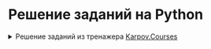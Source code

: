 # Решение заданий на Python
<details>
<summary>Решение заданий из тренажера <a href="https://lab.karpov.courses/learning/152/](https://lab.karpov.courses/learning/243/)">Karpov.Courses</a>  </summary>

<details>
  <summary>Переменные и основные типы данных</summary>
  

**Задание №1**

Давайте запрограммируем кота! Создайте три переменные: 

**cat_name**  со строкой как минимум из двух символов

**cat_age** с неотрицательным числом

**is_fluffy** с True или False

Решение:
```python
cat_name = 'Сеня'
cat_age = 9
is_fluffy = False
```

**Задание №2**

Давайте напишем программу для поиска длины гипотенузы. В переменных **a** и **b** уже записаны длины катетов прямоугольного треугольника. Создайте новую переменную c и сохраните в нее длину гипотенузы этого треугольника. 

Решение:
```python
c = (a**2 + b**2)**0.5
```

**Задание №3**

В переменной **father_age** хранится возраст отца, а в переменной **son_age** — возраст сына. Посчитайте, через сколько лет отец будет вдвое старше сына. Результат сохраните в переменную **result**.

Решение:
```python
result = father_age - 2 * son_age
```

**Задание №4**

Заданы вещественные числа **a**, **b** и **с** – стороны треугольника. Вычислите периметр и площадь треугольника. Результат сохраните в переменные **perimeter** и **area** соответственно.

Решение:
```python
perimeter  = a + b + c
p = (a + b + c) / 2
area  = (p * (p-a) * (p-b) * (p-c))**0.5
```

**Задание №5**

В переменную **n** сохранено целое число — количество секунд. Напишите программу, которая конвертирует заданное количество секунд **n** в часы, минуты и секунды. Результат сохраните в переменные **hours**, **minutes**, **seconds**.

То есть сначала нужно посчитать, сколько в число n поместилось целых часов, целых минут и сколько после этого осталось секунд. 

Решение:
```python
hours =  n // 3600
minutes = (n % 3600) //60
seconds = (n % 60)
```

**Задание №6**

В переменной **price_new** хранится цена килограмма бананов в числовом формате, а в переменной **price_old** — цена килограмма бананов год назад. Вычислите, на сколько процентов по модулю изменилась цена за год. Результат сохраните в переменную **result**. Результат округлите до двух знаков после запятой. 

Решение:
```python
result =  round(abs((price_new - price_old)/price_old *100), 2)
```

**Задание №7**

Создайте переменные:

**a** со значением 5 типа **int**,

**b** со значением "10" типа **str**,

c со значением True типа bool.

В переменную **my_sum** сохраните сумму трех переменных, которые вы создали, преобразовав значения переменных **b** и **с** к типу **int**. Сами переменные **b** и **c** изменять не надо.

Решение:
```python
a = (5)
b = '10'
c = True
my_sum = a + int(b) + int(c)
```

**Задание №8**

В переменной **a** сохранено число с десятичной частью но в формате строки, например '3.14'. В переменную с сохраните целую часть из числа в переменной **a**.

Решение:
```python
c = int(float(a))//(1)
```

**Задание №9**

В переменной **х** уже сохранено целое положительное число. Вычислите **x + x0x0x**. Результат сохраните в переменную **result**.

То есть, если x = 2, то нужно вычислить 2 + 20202.

Решение:
```python
# Создание x0x0x в виде строки
x0x0x = str(x) + '0' + str(x) + '0' + str(x)  # Получаем строку '10101'

# Преобразуем x0x0x обратно в целое число и складываем с x
result = x + int(x0x0x)
```

**Задание №10**

В переменной **m** хранится целое положительное число — продолжительность сна в минутах. Если продолжительность сна составит от 7 до 9 часов включительно, то в переменную **optimal_sleep_duration** сохраните значение True. В противном случае присвойте этой переменной значение False.

Решение:
```python
optimal_sleep_duration = m >= 420 and m <= 540
```

**Задание №11**

В переменной **x** хранится целое число. Проверьте, делится ли это число без остатка на 3 и на 7. Результат сохраните в переменную **result**. Переменная **result** должна иметь логический тип данных.

Решение:
```python
result = (x % 3) == 0 and x % 7 == 0
```

**Задание №12**

Сохраните в переменную **square** строку, которая выводит на экран прямоугольник 4 х 4, сформированный из звездочек, разделенных пробелом. В каждой строке пробелы допускаются только между символами *, в начале или конце строки пробелы не нужны. В конце последней строки также не должно быть никаких лишних символов или переноса строки. Последним символом строки должен быть символ *.

Решение:
```python
square = '* * * *\n* * * *\n* * * *\n* * * *'
print(square)
```
</details>
  
